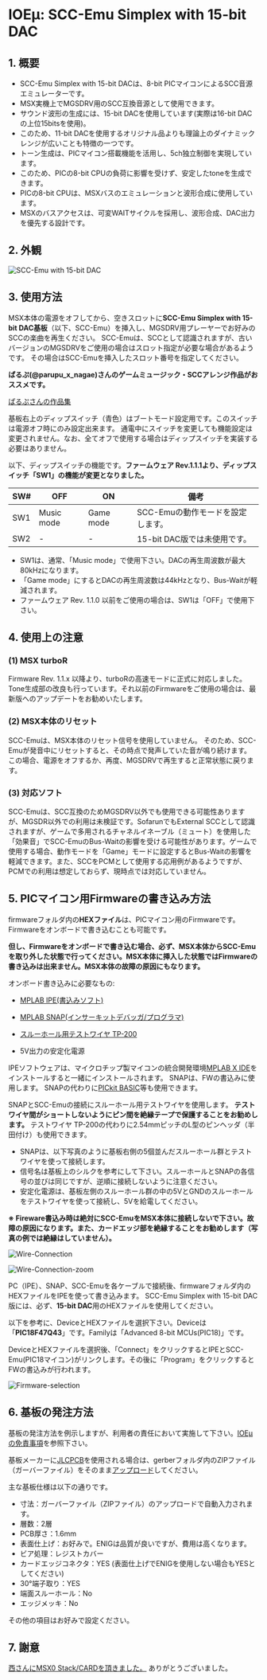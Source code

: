 # IOEμ: SCC-Emu Simplex with 15-bit DAC

## 1. 概要

* SCC-Emu Simplex with 15-bit DACは、8-bit PICマイコンによるSCC音源エミュレーターです。
* MSX実機上でMGSDRV用のSCC互換音源として使用できます。
* サウンド波形の生成には、15-bit DACを使用しています(実際は16-bit DACの上位15bitsを使用)。
* このため、11-bit DACを使用するオリジナル品よりも理論上のダイナミックレンジが広いことも特徴の一つです。
* トーン生成は、PICマイコン搭載機能を活用し、5ch独立制御を実現しています。
* このため、PICの8-bit CPUの負荷に影響を受けず、安定したtoneを生成できます。
* PICの8-bit CPUは、MSXバスのエミュレーションと波形合成に使用しています。
* MSXのバスアクセスは、可変WAITサイクルを採用し、波形合成、DAC出力を優先する設計です。

## 2. 外観

![SCC-Emu with 15-bit DAC](image/SCC-Emu_15-bit_DAC_1.jpg)

## 3. 使用方法

MSX本体の電源をオフしてから、空きスロットに**SCC-Emu Simplex with 15-bit DAC基板**（以下、SCC-Emu）を挿入し、MGSDRV用プレーヤーでお好みのSCCの楽曲を再生ください。
SCC-Emuは、SCCとして認識されますが、古いバージョンのMGSDRVをご使用の場合はスロット指定が必要な場合があるようです。
その場合はSCC-Emuを挿入したスロット番号を指定してください。

**ぱるぷ(@parupu_x_nagae)さんのゲームミュージック・SCCアレンジ作品がおススメです。**

[ぱるぷさんの作品集](https://parupu.hatenablog.com/archive/category/MSXplay)

基板右上のディップスイッチ（青色）はブートモード設定用です。このスイッチは電源オフ時にのみ設定出来ます。
通電中にスイッチを変更しても機能設定は変更されません。なお、全てオフで使用する場合はディップスイッチを実装する必要はありません。

以下、ディップスイッチの機能です。**ファームウェア Rev.1.1.1より、ディップスイッチ「SW1」の機能が変更となりました。**

|SW#|OFF|ON|備考
|--|--|--|--
|SW1|Music mode|Game mode| SCC-Emuの動作モードを設定します。
|SW2|-|-| 15-bit DAC版では未使用です。

* SW1は、通常、「Music mode」で使用下さい。DACの再生周波数が最大80kHzになります。
* 「Game mode」にするとDACの再生周波数は44kHzとなり、Bus-Waitが軽減されます。
* ファームウェア Rev. 1.1.0 以前をご使用の場合は、SW1は「OFF」で使用下さい。

## 4. 使用上の注意

### (1) MSX turboR

Firmware Rev. 1.1.x 以降より、turboRの高速モードに正式に対応しました。Tone生成部の改良も行っています。それ以前のFirmwareをご使用の場合は、最新版へのアップデートをお勧めいたします。

### (2) MSX本体のリセット

SCC-Emuは、MSX本体のリセット信号を使用していません。
そのため、SCC-Emuが発音中にリセットすると、その時点で発声していた音が鳴り続けます。
この場合、電源をオフするか、再度、MGSDRVで再生すると正常状態に戻ります。

### (3) 対応ソフト

SCC-Emuは、SCC互換のためMGSDRV以外でも使用できる可能性ありますが、MGSDR以外での利用は未検証です。SofarunでもExternal SCCとして認識されますが、ゲームで多用されるチャネルイネーブル（ミュート）を使用した「効果音」でSCC-EmuのBus-Waitの影響を受ける可能性があります。ゲームで使用する場合、動作モードを「Game」モードに設定するとBus-Waitの影響を軽減できます。また、SCCをPCMとして使用する応用例があるようですが、PCMでの利用は想定しておらず、現時点では対応していません。

## 5. PICマイコン用Firmwareの書き込み方法

firmwareフォルダ内の**HEXファイル**は、PICマイコン用のFirmwareです。Firmwareをオンボードで書き込むことも可能です。

**但し、Firmwareをオンボードで書き込む場合、必ず、MSX本体からSCC-Emuを取り外した状態で行ってください。MSX本体に挿入した状態ではFirmwareの書き込みは出来ません。MSX本体の故障の原因にもなります。**

オンボード書き込みに必要なもの:

* [MPLAB IPE(書込みソフト)](https://www.microchip.com/en-us/tools-resources/production/mplab-integrated-programming-environment)

* [MPLAB SNAP(インサーキットデバッガ/プログラマ)](https://www.microchip.com/en-us/development-tool/pg164100)

* [スルーホール用テストワイヤ TP-200](https://akizukidenshi.com/catalog/g/g109830/)

* 5V出力の安定化電源

IPEソフトウェアは、マイクロチップ製マイコンの統合開発環境[MPLAB X IDE](https://www.microchip.com/en-us/tools-resources/develop/mplab-x-ide)をインストールすると一緒にインストールされます。
SNAPは、FWの書込みに使用します。
SNAPの代わりに[PICkit BASIC](https://www.microchip.com/en-us/development-tool/pg164110)等も使用できます。

SNAPとSCC-Emuの接続にスルーホール用テストワイヤを使用します。
**テストワイヤ間がショートしないようにピン間を絶縁テープで保護することをお勧めします。**
テストワイヤ TP-200の代わりに2.54mmピッチのL型のピンヘッダ（半田付け）も使用できます。

* SNAPは、以下写真のように基板右側の5個並んだスルーホール群とテストワイヤを使って接続します。
* 信号名は基板上のシルクを参考にして下さい。スルーホールとSNAPの各信号の並びは同じですが、逆順に接続しないように注意ください。
* 安定化電源は、基板左側のスルーホール群の中の5VとGNDのスルーホールをテストワイヤを使って接続し、5Vを給電してください。

**※ Fireware書込み時は絶対にSCC-EmuをMSX本体に接続しないで下さい。故障の原因になります。また、カードエッジ部を絶縁することをお勧めします（写真の例では絶縁はしていません）。**

![Wire-Connection](image/SCC-Emu_FW_1.jpg)

![Wire-Connection-zoom](image/SCC-Emu_FW_2.jpg)

PC（IPE）、SNAP、SCC-Emuを各ケーブルで接続後、firmwareフォルダ内のHEXファイルをIPEを使って書き込みます。
SCC-Emu Simplex with 15-bit DAC版には、必ず、**15-bit DAC**用のHEXファイルを使用してください。

以下を参考に、DeviceとHEXファイルを選択下さい。Deviceは「**PIC18F47Q43**」です。Familyは「Advanced 8-bit MCUs(PIC18)」です。

DeviceとHEXファイルを選択後、「Connect」をクリックするとIPEとSCC-Emu(PIC18マイコン)がリンクします。その後に「Program」をクリックするとFWの書込みが行われます。

![Firmware-selection](image/SCC-Emu_FW_3_15-bit-DAC.jpg)

## 6. 基板の発注方法

基板の発注方法を例示しますが、利用者の責任において実施して下さい。[IOEμの免責事項](../readme.md)を参照下さい。

基板メーカーに[JLCPCB](https://jlcpcb.com/jp)を使用される場合は、gerberフォルダ内のZIPファイル（ガーバーファイル）をそのまま[アップロード](https://cart.jlcpcb.com/jp/quote?orderType=1&stencilLayer=2&stencilWidth=100&stencilLength=100)してください。

主な基板仕様は以下の通りです。

* 寸法：ガーバーファイル（ZIPファイル）のアップロードで自動入力されます。
* 層数：2層
* PCB厚さ：1.6mm
* 表面仕上げ：お好みで。ENIGは品質が良いですが、費用は高くなります。
* ビア処理：レジストカバー
* カードエッジコネクタ：YES (表面仕上げでENIGを使用しない場合もYESとしてください)
* 30°端子取り：YES
* 端面スルーホール：No
* エッジメッキ：No

その他の項目はお好みで設定ください。

## 7. 謝意

[西さんにMSX0 Stack/CARDを頂きました。](https://x.com/kickstate7/status/1834193174392414321)
ありがとうございました。
